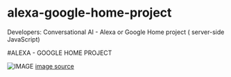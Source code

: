# alexa-google-home-project
Developers: Conversational AI - Alexa or Google Home project ( server-side JavaScript)

#ALEXA - GOOGLE HOME PROJECT

![IMAGE]( https://target.scene7.com/is/image/Target/GUEST_9b10b6e0-3d26-4172-a29d-e87d771b8583?wid=488&hei=488&fmt=pjpeg)
[image source](https://github.com/alekhyajaddu/alexa-google-home-project)